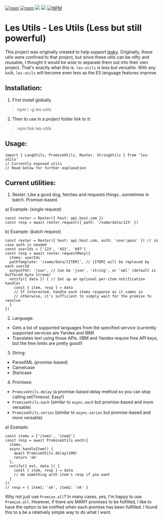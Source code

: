 [![npm](https://img.shields.io/npm/v/les-utils)](https://www.npmjs.com/package/les-utils)
[![npm](https://img.shields.io/npm/dt/les-utils)](https://www.npmjs.com/package/les-utils)
[![](https://gitlab.com/richardeschloss/les-utils/badges/master/pipeline.svg)](https://gitlab.com/richardeschloss/les-utils)
[![](https://gitlab.com/richardeschloss/les-utils/badges/master/coverage.svg)](https://gitlab.com/richardeschloss/les-utils)
[![NPM](https://img.shields.io/npm/l/les-utils)](https://github.com/richardeschloss/les-utils/blob/development/LICENSE)

# Les Utils - Les Utils (Less but still powerful)

This project was originally created to help support [lesky](https://github.com/richardeschloss/les). Originally, these utils were confined to that project, but since these utils can be nifty and reusable, I thought it would be wise to separate them out into their own project. That's exactly what this is. `les-utils` is less but versatile. With any luck, `les-utils` will become even less as the ES language features improve. 

## Installation:

1. First install globally
> npm i -g les-utils

2. Then to use in a project folder link to it:
> npm link les-utils

## Usage: 
``` 
import { LangUtils, PromiseUtils, Rexter, StringUtils } from 'les-utils'
// Currently exposed utils
// Read below for further explanation

```

## Current utilities:

1. Rexter: Like a good dog, fetches and requests things...sometimes in batch. Promise-based.

a) Example: (single request)
```
const rexter = Rexter({ host: api.host.com })
const resp = await rexter.request({ path: '/some/data/123' })
```

b) Example: (batch request)
```
const rexter = Rexter({ host: api.host.com, auth: 'user:pass' }) // in case auth is needed
const userIds = ['123', '453', '897']
const resp = await rexter.requestMany({
  items: userIds
  pathTemplate: '/some/data/[ITEM]', // [ITEM] will be replaced by each userId
  outputFmt: 'json', // Can be 'json', 'string', or 'xml' (default is buffered byte stream)
  notify({ data }) { // Set up an optional per-item notification handler 
    const { item, resp } = data
    // If interested, handle each items response as it comes in
    // otherwise, it's sufficient to simply wait for the promise to resolve
  }
})
```

2. Language: 
- Gets a list of supported languages from the specified service (currently supported services are Yandex and IBM)
- Translates text using those APIs. (IBM and Yandex require free API keys, but the free limits are pretty good!)

3. String:
- ParseXML (promise-based)
- Camelcase
- Startcase 

4. Promises:
- `PromiseUtils.delay` (a promise-based delay method so you can stop calling setTimeout. Easy!)
- `PromiseUtils.each` (similar to `async.each` but promise-based and more versatile)
- `PromiseUtils.series` (similar to `async.series` but promise-based and more versatile)

a) Example:
```
const items = ['item1', 'item2']
const resp = await PromiseUtils.each({
  items,
  async handleItem() {
    await PromiseUtils.delay(100)
    return 'ok'
  },
  notify({ evt, data }) {
    const { item, resp } = data
    // do something with item's resp if you want
  }
})
// resp = { item1: 'ok', item2: 'ok' }
```


Why not just use `Promise.all`? In many cases, yes, I'm happy to use `Promise.all`. However, if there are MANY promises to be fulfilled, I like to have the option to be notified when each promise has been fulfilled. I found this to a be a relatively simple way to do what I want.